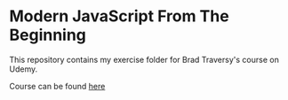 # Modern JavaScript From The Beginning

This repository contains my exercise folder for Brad Traversy's course on Udemy. 

Course can be found [here](https://www.udemy.com/modern-javascript-from-the-beginning/)